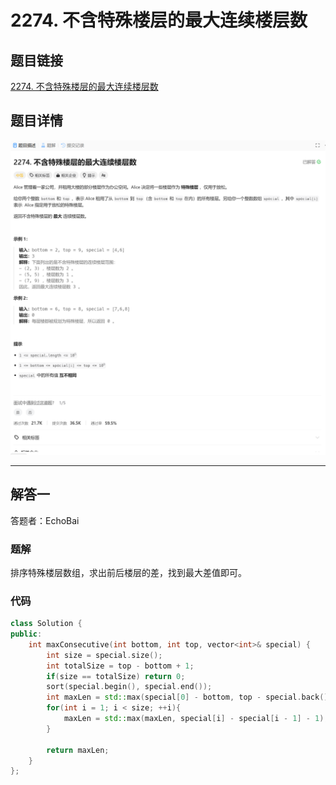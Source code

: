 # 2274. 不含特殊楼层的最大连续楼层数
## 题目链接  
[2274. 不含特殊楼层的最大连续楼层数](https://leetcode.cn/problems/maximum-consecutive-floors-without-special-floors/description/?envType=daily-question&envId=2025-01-06)
## 题目详情
![题目图片](Img/2274.png)

***
## 解答一
答题者：EchoBai

### 题解
排序特殊楼层数组，求出前后楼层的差，找到最大差值即可。

### 代码
``` cpp
class Solution {
public:
    int maxConsecutive(int bottom, int top, vector<int>& special) {
        int size = special.size();
        int totalSize = top - bottom + 1;
        if(size == totalSize) return 0;
        sort(special.begin(), special.end());
        int maxLen = std::max(special[0] - bottom, top - special.back());
        for(int i = 1; i < size; ++i){
            maxLen = std::max(maxLen, special[i] - special[i - 1] - 1);
        }
        
        return maxLen;
    }
};
```
